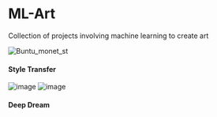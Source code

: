 # ML-Art
Collection of projects involving machine learning to create art

![Buntu_monet_st](https://user-images.githubusercontent.com/44333704/129049249-f1b3fe5d-fc62-46dc-a89d-9d43b0e35f4b.PNG)
#### Style Transfer<br>
![image](https://user-images.githubusercontent.com/44333704/129051661-c43b6400-4fdb-424d-b54c-e575994e49d9.png)
![image](https://user-images.githubusercontent.com/44333704/129051716-2bef7a5d-2034-483d-868e-fb73e5b14757.png)<br>
#### Deep Dream




